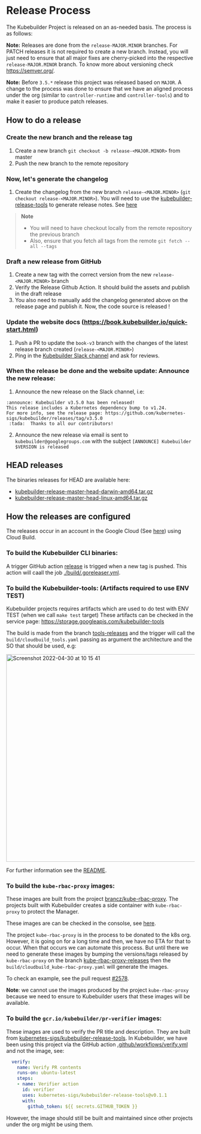 # Release Process

The Kubebuilder Project is released on an as-needed basis. The process is as follows:

**Note:** Releases are done from the `release-MAJOR.MINOR` branches. For PATCH releases it is not required
to create a new branch. Instead, you will just need to ensure that all major fixes are cherry-picked into the respective
`release-MAJOR.MINOR` branch. To know more about versioning check https://semver.org/.

**Note:** Before `3.5.*` release this project was released based on `MAJOR`. A change to the
process was done to ensure that we have an aligned process under the org (similar to `controller-runtime` and
`controller-tools`) and to make it easier to produce patch releases.

## How to do a release

### Create the new branch and the release tag

1. Create a new branch `git checkout -b release-<MAJOR.MINOR>` from master
2. Push the new branch to the remote repository

### Now, let's generate the changelog

1. Create the changelog from the new branch `release-<MAJOR.MINOR>` (`git checkout release-<MAJOR.MINOR>`).
   You will need to use the [kubebuilder-release-tools][kubebuilder-release-tools] to generate release notes. See [here][release-notes-generation]

> **Note**
> - You will need to have checkout locally from the remote repository the previous branch
> - Also, ensure that you fetch all tags from the remote `git fetch --all --tags`

### Draft a new release from GitHub

1. Create a new tag with the correct version from the new `release-<MAJOR.MINOR>` branch
2. Verify the Release Github Action. It should build the assets and publish in the draft release 
3. You also need to manually add the changelog generated above on the release page and publish it. Now, the code source is released !

### Update the website docs (https://book.kubebuilder.io/quick-start.html)

1. Push a PR to update the `book-v3` branch with the changes of the latest release branch created (`release-<MAJOR.MINOR>`)
2. Ping in the [Kubebuilder Slack channel](https://kubernetes.slack.com/archives/CAR30FCJZ) and ask for reviews.

### When the release be done and the website update: Announce the new release:

1. Announce the new release on the Slack channel, i.e:

````
:announce: Kubebuilder v3.5.0 has been released!
This release includes a Kubernetes dependency bump to v1.24.
For more info, see the release page: https://github.com/kubernetes-sigs/kubebuilder/releases/tag/v3.5.0
 :tada:  Thanks to all our contributors!
````

2. Announce the new release via email is sent to `kubebuilder@googlegroups.com` with the subject `[ANNOUNCE] Kubebuilder $VERSION is released`


## HEAD releases

The binaries releases for HEAD are available here:

- [kubebuilder-release-master-head-darwin-amd64.tar.gz](https://storage.googleapis.com/kubebuilder-release/kubebuilder-release-master-head-darwin-amd64.tar.gz)
- [kubebuilder-release-master-head-linux-amd64.tar.gz](https://storage.googleapis.com/kubebuilder-release/kubebuilder-release-master-head-linux-amd64.tar.gz)

## How the releases are configured

The releases occur in an account in the Google Cloud (See [here](https://console.cloud.google.com/cloud-build/builds?project=kubebuilder)) using Cloud Build.

### To build the Kubebuilder CLI binaries:

A trigger GitHub action [release](.github/workflows/release.yml) is trigged when a new tag is pushed.
This action will caall the job [./build/.goreleaser.yml](./build/.goreleaser.yml).

### To build the Kubebuilder-tools: (Artifacts required to use ENV TEST)

Kubebuilder projects requires artifacts which are used to do test with ENV TEST (when we call `make test` target)
These artifacts can be checked in the service page: https://storage.googleapis.com/kubebuilder-tools

The build is made from the branch [tools-releases](https://github.com/kubernetes-sigs/kubebuilder/tree/tools-releases) and the trigger will call the `build/cloudbuild_tools.yaml` passing 
as argument the architecture and the SO that should be used, e.g:

<img width="553" alt="Screenshot 2022-04-30 at 10 15 41" src="https://user-images.githubusercontent.com/7708031/166099666-ae9cd2df-73fe-47f6-a987-464f63df9a19.png">

For further information see the [README](https://github.com/kubernetes-sigs/kubebuilder/blob/tools-releases/README.md).

### To build the `kube-rbac-proxy` images:

These images are built from the project [brancz/kube-rbac-proxy](https://github.com/brancz/kube-rbac-proxy).
The projects built with Kubebuilder creates a side container with `kube-rbac-proxy` to protect the Manager.

These images are can be checked in the consolse, see [here](https://console.cloud.google.com/gcr/images/kubebuilder/GLOBAL/kube-rbac-proxy).

The project `kube-rbac-proxy` is in the process to be donated to the k8s org. However, it is going on for a long time and then,
we have no ETA for that to occur. When that occurs we can automate this process. But until there we need to generate these images
by bumping the versions/tags released by `kube-rbac-proxy` on the branch 
[kube-rbac-proxy-releases](https://github.com/kubernetes-sigs/kubebuilder/tree/kube-rbac-proxy-releases)
then the `build/cloudbuild_kube-rbac-proxy.yaml` will generate the images.

To check an example, see the pull request [#2578](https://github.com/kubernetes-sigs/kubebuilder/pull/2578).

**Note**: we cannot use the images produced by the project `kube-rbac-proxy` because we need to ensure
to Kubebuilder users that these images will be available.

### To build the `gcr.io/kubebuilder/pr-verifier` images:

These images are used to verify the PR title and description. They are built from [kubernetes-sigs/kubebuilder-release-tools](https://github.com/kubernetes-sigs/kubebuilder-release-tools/).
In Kubebuilder, we have been using this project via the GitHub action [.github/workflows/verify.yml](.github/workflows/verify.yml)
and not the image, see:

```yaml
  verify:
    name: Verify PR contents
    runs-on: ubuntu-latest
    steps:
    - name: Verifier action
      id: verifier
      uses: kubernetes-sigs/kubebuilder-release-tools@v0.1.1
      with:
        github_token: ${{ secrets.GITHUB_TOKEN }}
```

However, the image should still be built and maintained since other projects under the org might be using them. 

[kubebuilder-release-tools]: https://github.com/kubernetes-sigs/kubebuilder-release-tools
[release-notes-generation]: https://github.com/kubernetes-sigs/kubebuilder-release-tools/blob/master/README.md#release-notes-generation
[release-process]: https://github.com/kubernetes-sigs/kubebuilder/blob/master/VERSIONING.md#releasing 
